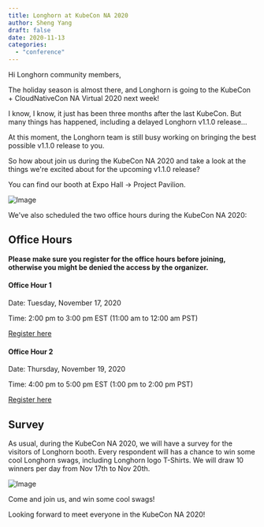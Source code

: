 ```yaml
---
title: Longhorn at KubeCon NA 2020
author: Sheng Yang
draft: false
date: 2020-11-13
categories:
  - "conference"
---
```


Hi Longhorn community members,

The holiday season is almost there, and Longhorn is going to the KubeCon + CloudNativeCon NA Virtual 2020 next week!

I know, I know, it just has been three months after the last KubeCon. But many things has happened, including a delayed Longhorn v1.1.0 release...

At this moment, the Longhorn team is still busy working on bringing the best possible v1.1.0 release to you.

So how about join us during the KubeCon NA 2020 and take a look at the things we're excited about for the upcoming v1.1.0 release?

You can find our booth at Expo Hall -> Project Pavilion.

![Image](/img/blogs/kubecon-na-2020/booth.png)

We've also scheduled the two office hours during the KubeCon NA 2020:

## Office Hours

**Please make sure you register for the office hours before joining, otherwise you might be denied the access by the organizer.**

#### Office Hour 1

Date: Tuesday, November 17, 2020

Time: 2:00 pm to 3:00 pm EST (11:00 am to 12:00 am PST)

[Register here](https://zoom.us/webinar/register/WN_vsZasbQ-Sfe5_Q4K4lsSCw)

#### Office Hour 2

Date: Thursday, November 19, 2020

Time: 4:00 pm to 5:00 pm EST (1:00 pm to 2:00 pm PST)

[Register here](https://zoom.us/webinar/register/WN_7w8m27RbQYCuyZ6_GTIZvg)

## Survey

As usual, during the KubeCon NA 2020, we will have a survey for the visitors of Longhorn booth. Every respondent will has a chance to win some cool Longhorn swags, including Longhorn logo T-Shirts. We will draw 10 winners per day from Nov 17th to Nov 20th.

![Image](/img/blogs/kubecon-eu-2020/tshirt.png)

Come and join us, and win some cool swags!

Looking forward to meet everyone in the KubeCon NA 2020!
